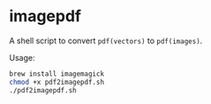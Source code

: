 # imagepdf

A shell script to convert `pdf(vectors)` to `pdf(images)`.

Usage: 

```sh
brew install imagemagick
chmod +x pdf2imagepdf.sh
./pdf2imagepdf.sh
```